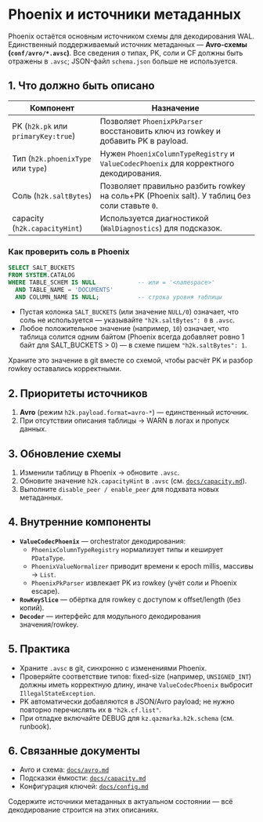 # Phoenix и источники метаданных

Phoenix остаётся основным источником схемы для декодирования WAL. Единственный поддерживаемый источник метаданных — **Avro-схемы (`conf/avro/*.avsc`)**. Все сведения о типах, PK, соли и CF должны быть отражены в `.avsc`; JSON-файл `schema.json` больше не используется.

## 1. Что должно быть описано

| Компонент | Назначение |
|---|---|
| PK (`h2k.pk` или `primaryKey:true`) | Позволяет `PhoenixPkParser` восстановить ключ из rowkey и добавить PK в payload. |
| Тип (`h2k.phoenixType` или `type`) | Нужен `PhoenixColumnTypeRegistry` и `ValueCodecPhoenix` для корректного декодирования. |
| Соль (`h2k.saltBytes`) | Позволяет правильно разбить rowkey на соль+PK (Phoenix salt). У таблиц без соли ставьте `0`. |
| capacity (`h2k.capacityHint`) | Используется диагностикой (`WalDiagnostics`) для подсказок. |

### Как проверить соль в Phoenix

```sql
SELECT SALT_BUCKETS
FROM SYSTEM.CATALOG
WHERE TABLE_SCHEM IS NULL            -- или = '<namespace>'
  AND TABLE_NAME = 'DOCUMENTS'
  AND COLUMN_NAME IS NULL;           -- строка уровня таблицы
```

- Пустая колонка `SALT_BUCKETS` (или значение `NULL/0`) означает, что соль не используется — указывайте `"h2k.saltBytes": 0` в `.avsc`.
- Любое положительное значение (например, `10`) означает, что таблица солится одним байтом (Phoenix всегда добавляет ровно 1 байт для SALT_BUCKETS > 0) — в схеме пишем `"h2k.saltBytes": 1`.

Храните это значение в git вместе со схемой, чтобы расчёт PK и разбор rowkey оставались корректными.

## 2. Приоритеты источников

1. **Avro** (режим `h2k.payload.format=avro-*`) — единственный источник.
2. При отсутствии описания таблицы → WARN в логах и пропуск данных.

## 3. Обновление схемы

1. Изменили таблицу в Phoenix → обновите `.avsc`.
2. Обновите значение `h2k.capacityHint` в `.avsc` (см. [`docs/capacity.md`](capacity.md)).
3. Выполните `disable_peer / enable_peer` для подхвата новых метаданных.

## 4. Внутренние компоненты

- **`ValueCodecPhoenix`** — orchestrator декодирования:
  - `PhoenixColumnTypeRegistry` нормализует типы и кеширует `PDataType`.
  - `PhoenixValueNormalizer` приводит времени к epoch millis, массивы → `List`.
  - `PhoenixPkParser` извлекает PK из rowkey (учёт соли и Phoenix escape).
- **`RowKeySlice`** — обёртка для rowkey с доступом к offset/length (без копий).
- **`Decoder`** — интерфейс для модульного декодирования значения/rowkey.

## 5. Практика

- Храните `.avsc` в git, синхронно с изменениями Phoenix.
- Проверяйте соответствие типов: fixed-size (например, `UNSIGNED_INT`) должны иметь корректную длину, иначе `ValueCodecPhoenix` выбросит `IllegalStateException`.
- PK автоматически добавляются в JSON/Avro payload; не нужно повторно перечислять их в `"h2k.cf.list"`.
- При отладке включайте DEBUG для `kz.qazmarka.h2k.schema` (см. runbook).

## 6. Связанные документы

- Avro и схема: [`docs/avro.md`](avro.md)
- Подсказки ёмкости: [`docs/capacity.md`](capacity.md)
- Конфигурация ключей: [`docs/config.md`](config.md)

Содержите источники метаданных в актуальном состоянии — всё декодирование строится на этих описаниях.
